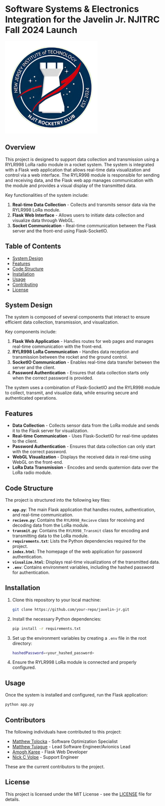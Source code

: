 # Software Systems & Electronics Integration for the Javelin Jr. NJITRC Fall 2024 Launch

<img src="src/static/rocketryLogo.png" alt="Rocketry Logo" width="300" height="auto">

## Overview
This project is designed to support data collection and transmission using a RYLR998 LoRa radio module in a rocket system. The system is integrated with a Flask web application that allows real-time data visualization and control via a web interface. The RYLR998 module is responsible for sending and receiving data, and the Flask web app manages communication with the module and provides a visual display of the transmitted data.

Key functionalities of the system include:
1. **Real-time Data Collection** - Collects and transmits sensor data via the RYLR998 LoRa module.
2. **Flask Web Interface** - Allows users to initiate data collection and visualize data through WebGL.
3. **Socket Communication** - Real-time communication between the Flask server and the front-end using Flask-SocketIO.

## Table of Contents
- [System Design](#system-design)
- [Features](#features)
- [Code Structure](#code-structure)
- [Installation](#installation)
- [Usage](#usage)
- [Contributing](#contributing)
- [License](#license)

## System Design
The system is composed of several components that interact to ensure efficient data collection, transmission, and visualization.

Key components include:
1. **Flask Web Application** - Handles routes for web pages and manages real-time communication with the front-end.
2. **RYLR998 LoRa Communication** - Handles data reception and transmission between the rocket and the ground control.
3. **SocketIO Communication** - Enables real-time data transfer between the server and the client.
4. **Password Authentication** - Ensures that data collection starts only when the correct password is provided.

The system uses a combination of Flask-SocketIO and the RYLR998 module to collect, transmit, and visualize data, while ensuring secure and authenticated operations.

## Features
- **Data Collection** - Collects sensor data from the LoRa module and sends it to the Flask server for visualization.
- **Real-time Communication** - Uses Flask-SocketIO for real-time updates to the client.
- **Password Authentication** - Ensures that data collection can only start with the correct password.
- **WebGL Visualization** - Displays the received data in real-time using WebGL on the front-end.
- **LoRa Data Transmission** - Encodes and sends quaternion data over the LoRa radio module.

## Code Structure

The project is structured into the following key files:

- **`app.py`**: The main Flask application that handles routes, authentication, and real-time communication.
- **`recieve.py`**: Contains the `RYLR998_Recieve` class for receiving and decoding data from the LoRa module.
- **`transmit.py`**: Contains the `RYLR998_Transmit` class for encoding and transmitting data to the LoRa module.
- **`requirements.txt`**: Lists the Python dependencies required for the project.
- **`index.html`**: The homepage of the web application for password authentication.
- **`visualize.html`**: Displays real-time visualizations of the transmitted data.
- **`.env`**: Contains environment variables, including the hashed password for authentication.

## Installation

1. Clone this repository to your local machine:
    ```bash
    git clone https://github.com/your-repo/javelin-jr.git
    ```

2. Install the necessary Python dependencies:
    ```bash
    pip install -r requirements.txt
    ```

3. Set up the environment variables by creating a `.env` file in the root directory:
    ```bash
    hashedPassword=<your_hashed_password>
    ```

4. Ensure the RYLR998 LoRa module is connected and properly configured.

## Usage

Once the system is installed and configured, run the Flask application:

```bash
python app.py
```


## Contributors

The following individuals have contributed to this project:

- [Matthew Tolocka](https://github.com/mt657) - Software Optimization Specialist
- [Matthew Tujague](https://github.com/Binimal101) - Lead Software Engineer/Avionics Lead
- [Amogh Karee](https://github.com/AmoghKaree) - Flask Web Developer
- [Nick C Volpe](https://github.com/ncvolpe) - Support Engineer

These are the current contributors to the project.

## License

This project is licensed under the MIT License - see the [LICENSE](LICENSE) file for details.
